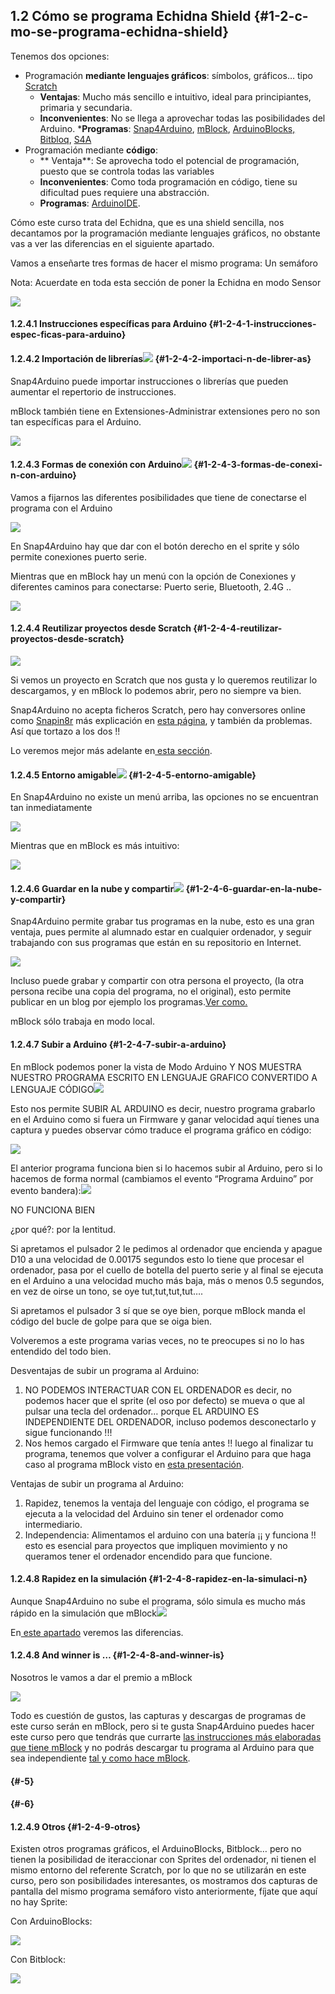 ## 1.2 Cómo se programa Echidna Shield {#1-2-c-mo-se-programa-echidna-shield}

Tenemos dos opciones:

*   Programación **mediante lenguajes gráficos**: símbolos, gráficos… tipo [Scratch](https://scratch.mit.edu)
    *   **Ventajas**: Mucho más sencillo e intuitivo, ideal para principiantes, primaria y secundaria.
    *   **Inconvenientes**: No se llega a aprovechar todas las posibilidades del Arduino. 
    ***Programas**: [Snap4Arduino](http://snap4arduino.rocks), [mBlock](http://www.mblock.cc), [ArduinoBlocks,](http://www.arduinoblocks.com) [Bitbloq](http://bitbloq.bq.com), [S4A](http://s4a.cat) 
*   Programación mediante **código**:
    *  ** Ventaja**: Se aprovecha todo el potencial de programación, puesto que se controla todas las variables
    *   **Inconvenientes**: Como toda programación en código, tiene su dificultad pues requiere una abstracción.
    *   **Programas**: [ArduinoIDE](https://www.google.com/url?q=https://www.arduino.cc/en/Main/Software&sa=D&ust=1513946282806000&usg=AFQjCNExOvtkBbrZbOR3YVDNnp8QfwtQIQ).

Cómo este curso trata del Echidna, que es una shield sencilla, nos decantamos por la programación mediante lenguajes gráficos, no obstante vas a ver las diferencias en el siguiente apartado.

Vamos a enseñarte tres formas de hacer el mismo programa: Un semáforo

Nota: Acuerdate en toda esta sección de poner la Echidna en modo Sensor

![](/images/image4.png)






#### 1.2.4.1 Instrucciones específicas para Arduino {#1-2-4-1-instrucciones-espec-ficas-para-arduino}



#### 1.2.4.2 Importación de librerías![](/images/image19.png) {#1-2-4-2-importaci-n-de-librer-as}

Snap4Arduino puede importar instrucciones o librerías que pueden aumentar el repertorio de instrucciones.

mBlock también tiene en Extensiones-Administrar extensiones pero no son tan específicas para el Arduino.

![](/images/image50.png)

#### 1.2.4.3 Formas de conexión con Arduino![](/images/image18.png) {#1-2-4-3-formas-de-conexi-n-con-arduino}

Vamos a fijarnos las diferentes posibilidades que tiene de conectarse el programa con el Arduino

![](/images/image47.png)

En Snap4Arduino hay que dar con el botón derecho en el sprite y sólo permite conexiones puerto serie.

Mientras que en mBlock hay un menú con la opción de Conexiones y diferentes caminos para conectarse: Puerto serie, Bluetooth, 2.4G ..

![](/images/image74.png)

#### 1.2.4.4 Reutilizar proyectos desde Scratch {#1-2-4-4-reutilizar-proyectos-desde-scratch}

![](/images/image55.png)

Si vemos un proyecto en Scratch que nos gusta y lo queremos reutilizar lo descargamos, y en mBlock lo podemos abrir, pero no siempre va bien.

Snap4Arduino no acepta ficheros Scratch, pero hay conversores online como [Snapin8r](https://www.google.com/url?q=http://hardmath123.github.io/Snapin8r/&sa=D&ust=1513946282830000&usg=AFQjCNGjVbyRXorjfBpa4SGIpnt1hODCIQ) más explicación en [esta página](https://www.google.com/url?q=http://codigo21.educacion.navarra.es/autoaprendizaje/snap4arduino-ventajas-instalacion-e-importacion-de-proyectos-de-scratch/&sa=D&ust=1513946282831000&usg=AFQjCNE3n062cljvcrnl3qqrTZAHkemzag), y también da problemas. Así que tortazo a los dos !!

Lo veremos mejor más adelante en[ esta sección](../3_entradas_de_echidna/34_acelerometro.md#3-4-2-reutilizamos-del-todo-copiamos-el-proyecto-de-otra-persona).

#### 1.2.4.5 Entorno amigable![](/images/image18.png) {#1-2-4-5-entorno-amigable}

En Snap4Arduino no existe un menú arriba, las opciones no se encuentran tan inmediatamente

![](/images/image62.png)

Mientras que en mBlock es más intuitivo:

![](/images/image70.png)

#### 1.2.4.6 Guardar en la nube y compartir![](/images/image19.png) {#1-2-4-6-guardar-en-la-nube-y-compartir}

Snap4Arduino permite grabar tus programas en la nube, esto es una gran ventaja, pues permite al alumnado estar en cualquier ordenador, y seguir trabajando con sus programas que están en su repositorio en Internet.

![](/images/image32.png)

Incluso puede grabar y compartir con otra persona el proyecto, (la otra persona recibe una copia del programa, no el original), esto permite publicar en un blog por ejemplo los programas.[Ver como.](https://www.google.com/url?q=https://youtu.be/rcnGCMbYJBY&sa=D&ust=1513946282833000&usg=AFQjCNGXgV9jzZl4seU-0Xb5F_OfSFdG8A)

mBlock sólo trabaja en modo local.

#### 1.2.4.7 Subir a Arduino {#1-2-4-7-subir-a-arduino}

En mBlock podemos poner la vista de Modo Arduino Y NOS MUESTRA NUESTRO PROGRAMA ESCRITO EN LENGUAJE GRAFICO CONVERTIDO A LENGUAJE CÓDIGO![](/images/image18.png)

Esto nos permite SUBIR AL ARDUINO es decir, nuestro programa grabarlo en el Arduino como si fuera un Firmware y ganar velocidad aquí tienes una captura y puedes observar cómo traduce el programa gráfico en código:

![](/images/image41.png)

El anterior programa funciona bien si lo hacemos subir al Arduino, pero si lo hacemos de forma normal (cambiamos el evento “Programa Arduino” por evento bandera):![](/images/image38.png)

NO FUNCIONA BIEN

¿por qué?: por la lentitud.

Si apretamos el pulsador 2 le pedimos al ordenador que encienda y apague D10 a una velocidad de 0.00175 segundos esto lo tiene que procesar el ordenador, pasa por el cuello de botella del puerto serie y al final se ejecuta en el Arduino a una velocidad mucho más baja, más o menos 0.5 segundos, en vez de oirse un tono, se oye tut,tut,tut,tut….

Si apretamos el pulsador 3 sí que se oye bien, porque mBlock manda el código del bucle de golpe para que se oiga bien.

Volveremos a este programa varias veces, no te preocupes si no lo has entendido del todo bien.

Desventajas de subir un programa al Arduino:

1.  NO PODEMOS INTERACTUAR CON EL ORDENADOR es decir, no podemos hacer que el sprite (el oso por defecto) se mueva o que al pulsar una tecla del ordenador… porque EL ARDUINO ES INDEPENDIENTE DEL ORDENADOR, incluso podemos desconectarlo y sigue funcionando !!!
2.  Nos hemos cargado el Firmware que tenía antes !! luego al finalizar tu programa, tenemos que volver a configurar el Arduino para que haga caso al programa mBlock visto en [esta presentación](https://www.google.com/url?q=https://docs.google.com/presentation/d/e/2PACX-1vRLqEoJCT355xMCeCXsd0Wc7JcJRk9JkwLCyzEPb_h1S2IbYKK7OdUf33yWRIXq216Zgh9Da7-gIOq1/pub?start%3Dfalse%26loop%3Dfalse%26delayms%3D3000&sa=D&ust=1513946282836000&usg=AFQjCNHZIx2i9Q4U-O15shd8SJobHkWsQA).

Ventajas de subir un programa al Arduino:

1.  Rapidez, tenemos la ventaja del lenguaje con código, el programa se ejecuta a la velocidad del Arduino sin tener el ordenador como intermediario.
2.  Independencia: Alimentamos el arduino con una batería ¡¡ y funciona !! esto es esencial para proyectos que impliquen movimiento y no queramos tener el ordenador encendido para que funcione.

#### 1.2.4.8 Rapidez en la simulación {#1-2-4-8-rapidez-en-la-simulaci-n}

Aunque Snap4Arduino no sube el programa, sólo simula es mucho más rápido en la simulación que mBlock![](/images/image19.png)

En[ este apartado](../3_entradas_de_echidna/33_joystick.md#3-3-1-telesketch) veremos las diferencias.

#### 1.2.4.8 And winner is … {#1-2-4-8-and-winner-is}

Nosotros le vamos a dar el premio a mBlock

![](/images/image79.png)

Todo es cuestión de gustos, las capturas y descargas de programas de este curso serán en mBlock, pero si te gusta Snap4Arduino puedes hacer este curso pero que tendrás que currarte [las instrucciones más elaboradas que tiene mBlock](#1-2-4-1-instrucciones-espec-ficas-para-arduino) y no podrás descargar tu programa al Arduino para que sea independiente [tal y como hace mBlock](#1-2-4-7-subir-a-arduino).

####  {#-5}

####  {#-6}

#### 1.2.4.9 Otros {#1-2-4-9-otros}

Existen otros programas gráficos, el ArduinoBlocks, Bitblock… pero no tienen la posibilidad de iteraccionar con Sprites del ordenador, ni tienen el mismo entorno del referente Scratch, por lo que no se utilizarán en este curso, pero son posibilidades interesantes, os mostramos dos capturas de pantalla del mismo programa semáforo visto anteriormente, fíjate que aquí no hay Sprite:

Con ArduinoBlocks:

![](/images/image91.png)

Con Bitblock:

![](/images/image12.png)